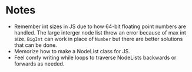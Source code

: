 # Notes

- Remember int sizes in JS due to how 64-bit floating point numbers are handled.  The large interger node list threw an error because of max int size.  `BigInt` can work in place of `Number` but there are better solutions that can be done.
- Memorize how to make a NodeList class for JS.
- Feel comfy writing while loops to traverse NodeLists backwards or forwards as needed.